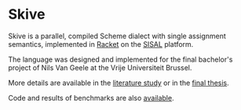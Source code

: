 # Skive

Skive is a parallel, compiled Scheme dialect with single assignment
semantics, implemented in [Racket](http://racket-lang.org/) on the
[SISAL](https://en.wikipedia.org/wiki/SISAL) platform.

The language was designed and implemented for the final bachelor's
project of Nils Van Geele at the Vrije Universiteit Brussel.

More details are available in the
[literature study](http://skive.nvgeele.be/litstudy.pdf) or in the
[final thesis](http://skive.nvgeele.be/thesis.pdf).

Code and results of benchmarks are also
[available](http://skive.nvgeele.be/benchmarks.tgz).

